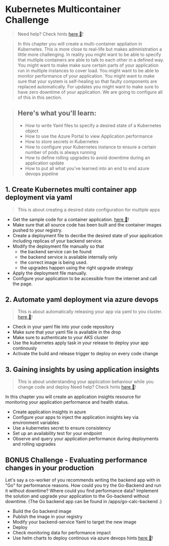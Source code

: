 # Kubernetes Multicontainer Challenge
> Need help? Check hints [here :blue_book:](hints/k8sMulti.md)!

> In this chapter you will create a multi-container appliation in Kubernetes. This is more close to real-life but makes administration a little more challenging. In reality you might want to be able to specify that mutliple containers are able to talk to each other in a defined way. You might want to make make sure certain parts of your application run in multiple instances to cover load. You might want to be able to monitor performance of your application. You might want to make sure that your system is self-healing so that faulty components are replaced automatically. For updates you might want to make sure to have zero downtime of your application. We are going to configure all of this in this section.

>## Here's what you'll learn:
>- How to write Yaml files to specify a desired state of a Kubernetes object
>- How to use the Azure Portal to view Application performance
>- How to store secrets in Kubernetes
>- How to configure your Kubernetes instance to ensure a certain number of pods is always running
>- How to define rolling upgrades to avoid downtime during an application update
>- How to put all what you've learned into an end to end azure devops pipeline


## 1. Create Kubernetes multi container app deployment via yaml 
> This is about creating a desired state configuration for multiple apps
- Get the sample code for a container application. [here :blue_book:](hints/yaml/backend-pod.yaml)!
- Make sure that all source code has been built and the container images pushed to your registry.
- Create a deployment file to decribe the desired state of your application including replicas of your backend service.
- Modify the deployment file manually so that 
    - the backend service can be found
    - the backend service is available internally only
    - the correct image is being used. 
    - the upgrades happen using the right upgrade strategy
- Apply the deployment file manually.
- Configure your application to be accessible from the internet and call the page.

## 2. Automate yaml deployment via azure devops
> This is about automatically releasing your app via yaml to you cluster. [here :blue_book:](hints/azuredevops_yaml_kubernetes.md)!
- Check in your yaml file into your code repository
- Make sure that your yaml file is available in the drop
- Make sure to authenticate to your AKS cluster
- Use the kubernetes apply task in your release to deploy your app continously
- Activate the build and release trigger to deploy on every code change

## 3. Gaining insights by using application insights
> This is about understanding your application behaviour while you change code and deploy
> Need help? Check hints [here :blue_book:](hints/applicationinsights.md)!

In this chapter you will create an application insights resource for monitoring your application performance and health status.
- Create application insights in azure
- Configure your apps to inject the application insights key via environment variables
- Use a kubernetes secret to ensure consistency
- Set up an availability test for your endpoint
- Observe and query your application performance during deployments and rolling upgrades
    

## BONUS Challenge - Evaluating performance changes in your production
Let's say a co-worker of you recommends writing the backend app with in "Go" for performance reasons. How could you try the Go-Backend and run it without downtime? Where could you find performance data? 
Implement the solution and upgrade your application to the Go-backend without downtime. (The Go backend app can be found in /apps/go-calc-backend .)
- Build the Go backend image 
- Publish the image in your registry
- Modify your backend-service Yaml to target the new image
- Deploy
- Check monitoring data for performance impact
- Use helm charts to deploy continous via azure devops hints [here :blue_book:](hints/TeamServicesHelmK8s.md)!



​
